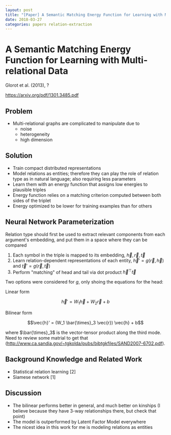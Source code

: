 ```yaml
---
layout: post
title: "[Paper] A Semantic Matching Energy Function for Learning with Multi-relational Data"
date: 2018-03-27
categories: papers relation-extraction
---
```



# A Semantic Matching Energy Function for Learning with Multi-relational Data

Glorot et al. (2013), ?

https://arxiv.org/pdf/1301.3485.pdf

## Problem

- Multi-relational graphs are complicated to manipulate due to
  - noise
  - heterogeneity
  - high dimension

## Solution

- Train compact distributed representations
- Model relations as entities; therefore they can play the role of relation type as in natural language; also requiring less parameters
- Learn them with an energy function that assigns low energies to plausible triples
- Energy function relies on a matching criterion computed between both sides of the triplet
- Energy optimized to be lower for training examples than for others

## Neural Network Parameterization

Relation type should first be used to extract relevant components from each argument's embedding, and put them in a space where they can be compared

1. Each symbol in the triple is mapped to its embedding, $\vec{h}, \vec{r}, \vec{t}$
2. Learn relation-dependent representations of each entity, $\vec{h}' = g(\vec{r}, \vec{h})$ and $\vec{t}' = g(\vec{r}, \vec{t})$
3. Perform "matching" of head and tail via dot product $\vec{h}^\top \vec{t}$

Two options were considered for $g$, only shoing the equations for the head:

Linear form

$$\vec{h}' = W_1 \vec{h} + W_2 \vec{r} + b$$

Bilinear form

$$\vec{h}' = (W_1 \bar{\times}_3 \vec{r}) \vec{h} + b$$

where $\bar{\times}_3$ is the vector-tensor product along the third mode. Need to review some matrial to get that (http://www.ca.sandia.gov/~tgkolda/pubs/bibtgkfiles/SAND2007-6702.pdf).

## Background Knowledge and Related Work

- Statistical relation learning [2]
- Siamese network [1]

## Discussion

- The bilinear performs better in general, and much better on kinships (I believe because they have 3-way relationships there, but check that point)
- The model is outperformed by Latent Factor Model everywhere
- The nicest idea in this work for me is modeling relations as entities